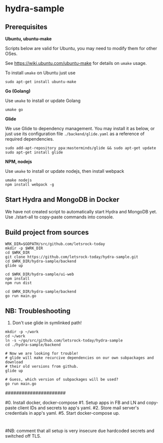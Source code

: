 # hydra-sample

## Prerequisites

__Ubuntu, ubuntu-make__

Scripts below are valid for Ubuntu, you may need to modify them for other OSes.

See https://wiki.ubuntu.com/ubuntu-make for details on `umake` usage.

To install `umake` on Ubuntu just use

```
sudo apt-get install ubuntu-make
```

__Go (Golang)__

Use `umake` to install or update Golang

```
umake go
```

__Glide__

We use Glide to dependency management. You may install it as below, or just use its
configuration file `./backend/glide.yaml` as a reference of required dependencies.

```
sudo add-apt-repository ppa:masterminds/glide && sudo apt-get update
sudo apt-get install glide
```

__NPM, nodejs__

Use `umake` to install or update nodejs, then install webpack

```
umake nodejs
npm install webpack -g
```

## Start Hydra and MongoDB in Docker

We have not created script to automatically start Hydra and MongoDB yet.
Use ./start-all to copy-paste commands into console.

## Build project from sources

```
WRK_DIR=$GOPATH/src/github.com/letsrock-today
mkdir -p $WRK_DIR
cd $WRK_DIR
git clone https://github.com/letsrock-today/hydra-sample.git
cd $WRK_DIR/hydra-sample/backend
glide up

cd $WRK_DIR/hydra-sample/ui-web
npm install
npm run dist

cd $WRK_DIR/hydra-sample/backend
go run main.go

```

## NB: Troubleshooting

1. Don't use glide in symlinked path!

```
mkdir -p ~/work
cd ~/work
ln -s ~/go/src/github.com/letsrock-today/hydra-sample
cd ./hydra-sample/backend

# Now we are looking for trouble!
# glide will make recurcive dependencies on our own subpackages and download
# their old versions from github.
glide up

# Guess, which version of subpackages will be used?
go run main.go
```






######################

#0. Install docker, docker-compose
#1. Setup apps in FB and LN and copy-paste client IDs and secrets to app's yaml.
#2. Store mail server's credentials in app's yaml.
#5. Start docker-compose up.
#
#NB: comment that all setup is very insecure due hardcoded secrets and switched off TLS.
